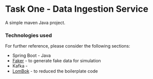# Task One - Data Ingestion Service
A simple maven Java project.

### Technologies used
For further reference, please consider the following sections:

* Spring Boot - Java 
* [Faker](https://github.com/DiUS/java-faker)  - to generate fake data for simulation
* Kafka -
* [LomBok](https://projectlombok.org/) - to reduced the boilerplate code
